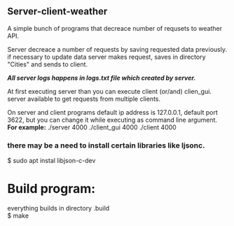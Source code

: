 ## Server-client-weather

A simple bunch of programs that decreace number of requsets to weather API.

Server decreace a number of requests by saving requested data previously.
if necessary to update data server makes request, saves in directory "Cities" and sends to client.

***All server logs happens in logs.txt file which created by server.***

At first executing server than you can execute client (or/and) clien_gui.
server available to get requests from multiple clients.

On server and client programs default ip address is 127.0.0.1, default port 3622,
but you can change it while executing as command line argument.
**For example:**
  ./server 4000
  ./client_gui 4000
  ./client 4000
 
 ### there may be a need to install certain libraries like ljsonc.
$ sudo apt instal libjson-c-dev 
# Build program:

everything builds in directory .build <br />
$ make

